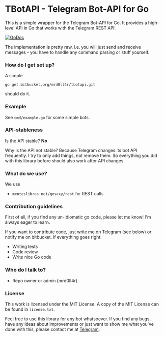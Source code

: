 # TBotAPI - Telegram Bot-API for Go #

This is a simple wrapper for the Telegram Bot-API for Go. It provides a high-level API in Go that works with the Telegram REST API.

[![GoDoc](https://godoc.org/bitbucket.org/mrd0ll4r/tbotapi?status.svg)](https://godoc.org/bitbucket.org/mrd0ll4r/tbotapi)

The implementation is pretty raw, i.e. you will just send and receive messages - you have to handle any command parsing or stuff yourself.

### How do I get set up? ###

A simple

    go get bitbucket.org/mrd0ll4r/tbotapi.git

should do it.

### Example ###

See `cmd/example.go` for some simple bots.

### API-stableness ###

Is the API stable? **No**

Why is the API not stable? Because Telegram changes its bot API frequently. I try to only add things, not remove them.
So everything you did with this library before should also work after API changes.

### What do we use? ###

We use

* `menteslibres.net/gosexy/rest` for REST calls

### Contribution guidelines ###

First of all, if you find any un-idiomatic go code, please let me know! I'm always eager to learn.

If you want to contribute code, just write me on Telegram (see below) or notify me on bitbucket. If everything goes right:

* Writing tests
* Code review
* Write nice Go code

### Who do I talk to? ###

* Repo owner or admin (mrd0ll4r)

### License
This work is licensed under the MIT License. A copy of the MIT License can be found in `license.txt`.

Feel free to use this library for any bot whatsoever. If you find any bugs, have any ideas about improvements or just
want to show me what you've done with this, please contact me at [Telegram](https://telegram.me/tbotapibot).
